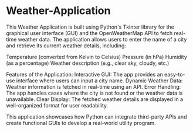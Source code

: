 # Weather-Application
This Weather Application is built using Python's Tkinter library for the graphical user interface (GUI) and the OpenWeatherMap API to fetch real-time weather data. The application allows users to enter the name of a city and retrieve its current weather details, including:

Temperature (converted from Kelvin to Celsius)
Pressure (in hPa)
Humidity (as a percentage)
Weather description (e.g., clear sky, cloudy, etc.)

Features of the Application:
Interactive GUI: The app provides an easy-to-use interface where users can input a city name.
Dynamic Weather Data: Weather information is fetched in real-time using an API.
Error Handling: The app handles cases where the city is not found or the weather data is unavailable.
Clear Display: The fetched weather details are displayed in a well-organized format for user readability.

This application showcases how Python can integrate third-party APIs and create functional GUIs to develop a real-world utility program.
